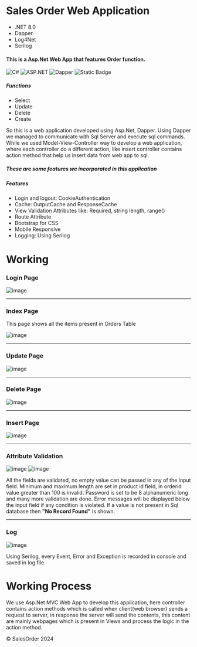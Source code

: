 # Sales Order Web Application
* .NET 8.0
* Dapper
* Log4Net
* Serilog

<h4>This is a Asp.Net Web App that features Order function.</h4>
<div style="display: inline-block;">
    <img alt="C#" src="https://img.shields.io/badge/C%23-blue?style=for-the-badge&logo=C%23">
    <img alt="ASP.NET" src="https://img.shields.io/badge/Asp.Net-purple?style=for-the-badge&logo=.net">
    <img alt="Dapper" src="https://img.shields.io/badge/Dapper-green?style=for-the-badge">
    <img alt="Static Badge" src="https://img.shields.io/badge/Serilog-red?style=for-the-badge">
</div>
 <h5>Functions</h5>
 <ul>
  <li>Select</li>
  <li>Update</li>
  <li>Delete</li>
  <li>Create</li>
 </ul>

 <p>So this is a web application developed using Asp.Net, Dapper. Using Dapper we managed to communicate with Sql Server and execute sql commands. While we used Model-View-Controller way to develop a web application, where each controller do a different action, like insert controller contains action method that help us insert data from web app to sql.</p>


<h5>These are some features we incorporated in this application</h5>
<h5>Features</h5>
 <ul>
  <li>Login and logout: CookieAuthentication</li>
  <li>Cache: OutputCache and ResponseCache</li>
  <li>View Validation Attributes like: Required, string length, range()</li>
  <li>Route Attribute</li>
  <li>Bootstrap for CSS</li>
  <li>Mobile Responsive</li>
  <li>Logging: Using Serilog</li>
 </ul>

# Working
<h3>Login Page</h3>

![image](https://github.com/RamaSubramanianT/SalesOrder/assets/109201625/f0bd2d87-55e2-4310-817b-4f87ebf07227)

<hr>
<h3>Index Page</h3>
<p>This page shows all the items present in Orders Table</p>

![image](https://github.com/RamaSubramanianT/SalesOrder/assets/109201625/d6bdff77-61b8-4fff-a1b2-93a6afb18967)


<hr>
<h3>Update Page</h3>

![image](https://github.com/RamaSubramanianT/SalesOrder/assets/109201625/fbdf12f2-06dd-4b6a-8e7b-a59074c41380)



<hr>
<h3>Delete Page</h3>

![image](https://github.com/RamaSubramanianT/SalesOrder/assets/109201625/67959ebd-26c1-47bf-9330-2a924ae1da5e)


<hr>
<h3>Insert Page</h3>

![image](https://github.com/RamaSubramanianT/SalesOrder/assets/109201625/1d3e5c9b-3e64-4595-941f-a70c0ac2c7e9)


<hr>
<h3>Attribute Validation</h3>

![image](https://github.com/RamaSubramanianT/SalesOrder/assets/109201625/0370b7f5-d74a-42d0-b5f9-8c7443dc5dfb) ![image](https://github.com/RamaSubramanianT/SalesOrder/assets/109201625/7d2e4459-fada-4431-9e86-571ab4103970) 

<p>All the fields are validated, no empty value can be passed in any of the input field. Minimum and maximum length are set in product id field, in orderid value greater than 100 is invalid. Password is set to be 8 alphanumeric long and many more validation are done. Error messages will be displayed below the input field if any condition is violated. If a value is not present in Sql database then <b>"No Record Found"</b> is shown.</p>
<hr>

<h3>Log</h3>

![image](https://github.com/RamaSubramanianT/SalesOrder/assets/109201625/be4982e9-f757-45a5-a5b6-5feb4a1ea6c2)

<p>Using Serilog, every Event, Error and Exception is recorded in console and saved in log file.</p>



# Working Process
<p>We use Asp.Net MVC Web App to develop this application, here controller contains action methods which is called when client(web browser) sends a request to server, in response the server will send the contents, this content are mainly webpages which is present in Views and process the logic in the action method.</p>



©️ SalesOrder 2024
